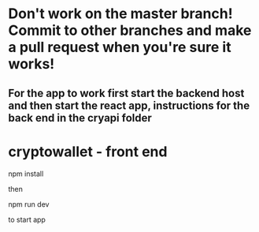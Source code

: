 # Don't work on the master branch! Commit to other branches and make a pull request when you're sure it works!

## For the app to work first start the backend host and then start the react app, instructions for the back end in the cryapi folder


# cryptowallet - front end

npm install

then 

npm run dev

to start app
